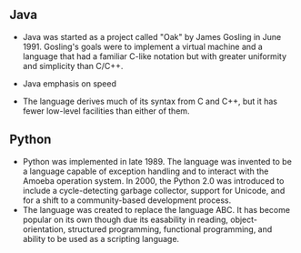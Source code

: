 ## Java
* Java was started as a project called "Oak" by James Gosling in June 1991. Gosling's goals were to implement a virtual machine and a language that had a familiar C-like notation but with greater uniformity and simplicity than C/C++. 

* Java emphasis on speed

* The language derives much of its syntax from C and C++, but it has fewer low-level facilities than either of them.


## Python
* Python was implemented in late 1989. The language was invented to be a language capable of exception handling and to interact with the Amoeba operation system. In 2000, the Python 2.0 was introduced to include a cycle-detecting garbage collector, support for Unicode, and for a shift to a community-based development process.
* The language was created to replace the language ABC. It has become popular on its own though due its easability in reading, object-orientation, structured programming, functional programming, and ability to be used as a scripting language.
